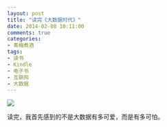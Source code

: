 ```yaml
---
layout: post
title: "读完《大数据时代》"
date: 2014-02-08 10:11:00
comments: true
categories:
- 青梅煮酒
tags:
- 读书
- Kindle
- 电子书
- 互联网
- 大数据
---
```


![](http://pic.yupoo.com/leninlee/DwnY4bqO/medish.jpg)

读完，我首先感到的不是大数据有多可爱，而是有多可怕。
